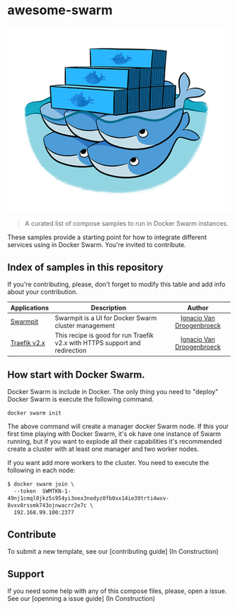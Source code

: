 # awesome-swarm
![Swarm Logo](https://github.com/xe-nvdk/awesome-swarm/blob/master/logo.png)
> A curated list of compose samples to run in Docker Swarm instances.

These samples provide a starting point for how to integrate different services using in Docker Swarm. You're invited to contribute.

## Index of samples in this repository
If you're contributing, please, don't forget to modify this table and add info about your contribution. 

| Applications         | Description | Author |
|----------------------|-------------|:------:|
| [Swarmpit](swarmpit/) | Swarmpit is a UI for Docker Swarm cluster management | [Ignacio Van Droogenbroeck](https://github.com/xe-nvdk) |
| [Traefik v2.x](traefik-v2.x/) | This recipe is good for run Traefik v2.x with HTTPS support and redirection | [Ignacio Van Droogenbroeck](https://github.com/xe-nvdk) |
  
## How start with Docker Swarm.
Docker Swarm is include in Docker. The only thing you need to "deploy" Docker Swarm is execute the following command.

```console
docker swarm init
```

The above command will create a manager docker Swarm node. If this your first time playing with Docker Swarm, it's ok have one instance of Swarm running, but if you want to explode all their capabilities it's recommended create a cluster with at least one manager and two worker nodes.

If you want add more workers to the cluster. You need to execute the following in each node:

```
$ docker swarm join \
  --token  SWMTKN-1-49nj1cmql0jkz5s954yi3oex3nedyz0fb0xx14ie39trti4wxv-8vxv8rssmk743ojnwacrr2e7c \
  192.168.99.100:2377
```
## Contribute

To submit a new template, see our [contributing guide] (In Construction)

## Support

If you need some help with any of this compose files, please, open a issue. See our [openning a issue guide] (In Construction)
